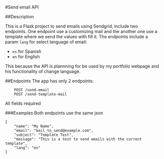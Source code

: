 #Send email API

##Description

This is a Flask project to send emails using Sendgrid, include two endpoints.
One endpoint use a customizing mail and the another one use a template where we send the values with fill it.
The endpoints include a param `lang` for select language of email:
* `es` for Spanish
* `en` for English

This because the API is plannning for be used by my portfolio webpage and his functionality of change language.

##Endpoints
The app has only 2 endpoints:
```
    POST /send-email
    POST /send-template-mail
```
All fields required

###Examples
Both endpoints use the same json
```
{
    "name": "My Name",
    "email": "mail_to_send@example.com",
    "subject": "Template Test",
    "message": "This is a test to send emails with the current template",
    "lang": "en"
}
```